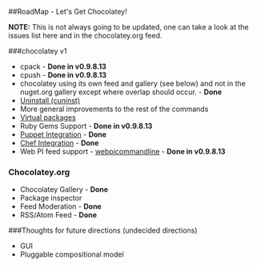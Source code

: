 ##RoadMap - Let's Get Chocolatey!
  
**NOTE:** This is not always going to be updated, one can take a look at the issues list here and in the chocolatey.org feed.  
  
###chocolatey v1  
  
* cpack - **Done in v0.9.8.13**  
* cpush - **Done in v0.9.8.13**  
* chocolatey using its own feed and gallery (see below) and not in the nuget.org gallery except where overlap should occur. - **Done**  
* [Uninstall (cuninst)](https://github.com/chocolatey/chocolatey/issues/6)
* More general improvements to the rest of the commands
* [Virtual packages](https://github.com/chocolatey/chocolatey/issues/7)
* Ruby Gems Support - **Done in v0.9.8.13**  
* [Puppet Integration](https://github.com/chocolatey/puppet-chocolatey) - **Done**
* [Chef Integration](https://github.com/chocolatey/chocolatey-cookbook) - **Done**
* Web PI feed support - [webpicommandline](http://msdn.microsoft.com/en-us/library/gg433092.aspx) - **Done in v0.9.8.13**  
 
### Chocolatey.org
  
* Chocolatey Gallery - **Done**
* Package inspector
* Feed Moderation - **Done**
* RSS/Atom Feed - **Done**

  
###Thoughts for future directions (undecided directions)  
  
* GUI  
* Pluggable compositional model  